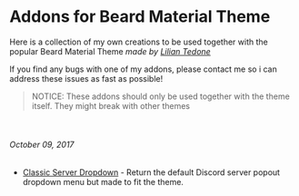 
# Addons for Beard Material Theme
Here is a collection of my own creations to be used together with the popular Beard Material Theme *made by [Lilian Tedone](https://github.com/BeardDesign1)*

If you find any bugs with one of my addons, please contact me so i can address these issues as fast as possible!

> NOTICE: These addons should only be used together with the theme itself. They might break with other themes

  
  
  
###### October 09, 2017
- [Classic Server Dropdown](https://github.com/FroztySeven/BetterDiscord/tree/master/BeardMaterial_Addons/ClassicServerDropdown) - Return the default Discord server popout dropdown menu but made to fit the theme.
